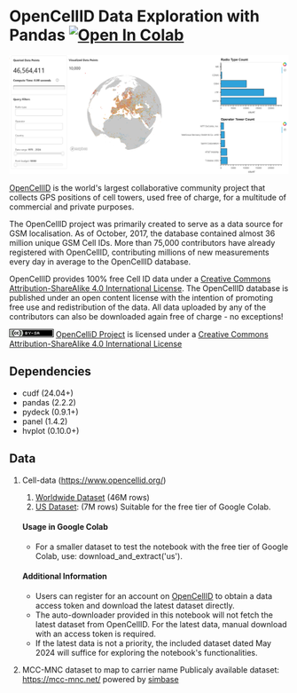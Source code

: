 # OpenCellID Data Exploration with Pandas <a target="_blank" href="https://colab.research.google.com/github/AjayThorve/OpenCellID-cudf-pandas-exploration/blob/main/Exploration-Pandas.ipynb"> <img src="https://colab.research.google.com/assets/colab-badge.svg" alt="Open In Colab"/> </a>
![demo-screenshot](./assets/demo-cell.png)

[OpenCellID](https://wiki.opencellid.org/wiki/What_is_OpenCellID) is the world's largest collaborative community project that collects GPS positions of cell towers, used free of charge, for a multitude of commercial and private purposes.

The OpenCellID project was primarily created to serve as a data source for GSM localisation. As of October, 2017, the database contained almost 36 million unique GSM Cell IDs. More than 75,000 contributors have already registered with OpenCellID, contributing millions of new measurements every day in average to the OpenCellID database.

OpenCellID provides 100% free Cell ID data under a [Creative Commons Attribution-ShareAlike 4.0 International License](https://creativecommons.org/licenses/by-sa/4.0/). The OpenCellID database is published under an open content license with the intention of promoting free use and redistribution of the data. All data uploaded by any of the contributors can also be downloaded again free of charge - no exceptions!

[![](./assets/license-opencellid.png)](https://creativecommons.org/licenses/by-sa/4.0/) [OpenCelliD Project](https://opencellid.org/) is licensed under a [Creative Commons Attribution-ShareAlike 4.0 International License](https://creativecommons.org/licenses/by-sa/4.0/)

## Dependencies

- cudf (24.04+)
- pandas (2.2.2)
- pydeck (0.9.1+)
- panel (1.4.2)
- hvplot (0.10.0+)

## Data

1. Cell-data (https://www.opencellid.org/)
   1. [Worldwide Dataset](https://data.rapids.ai/cudf/datasets/cell_towers.tar.xz) (46M rows)
   2. [US Dataset](https://data.rapids.ai/cudf/datasets/cell_towers_us.tar.xz): (7M rows) Suitable for the free tier of Google Colab.
   #### Usage in Google Colab
   - For a smaller dataset to test the notebook with the free tier of Google Colab, use: download_and_extract('us').
   #### Additional Information
   - Users can register for an account on [OpenCellID](https://www.opencellid.org/) to obtain a data access token and download the latest dataset directly.
   - The auto-downloader provided in this notebook will not fetch the latest dataset from OpenCellID. For the latest data, manual download with an access token is required.
   - If the latest data is not a priority, the included dataset dated May 2024 will suffice for exploring the notebook's functionalities.

2. MCC-MNC dataset to map to carrier name
   Publicaly available dataset: https://mcc-mnc.net/ powered by [simbase](https://www.simbase.com/)
